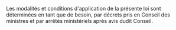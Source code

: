 Les modalités et conditions d'application de la
présente loi sont déterminées en tant que de besoin, par décrets pris en
Conseil des ministres et par arrêtés ministériels après avis dudit
Conseil.